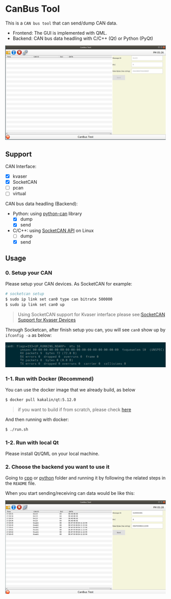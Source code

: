 # CanBus Tool

This is a `CAN bus tool` that can send/dump CAN data.

- Frontend: The GUI is implemented with QML.
- Backend: CAN bus data headling with C/C++ (Qt) or Python (PyQt)

<img src="images/canbus_tool_0.png">

## Support

CAN Interface:

- [x] kvaser
- [x] SocketCAN
- [ ] pcan
- [ ] virtual

CAN bus data headling (Backend):

- Python: using [python-can](https://github.com/hardbyte/python-can) library
  - [x] dump
  - [x] send
- C/C++: using [SocketCAN API](https://www.kernel.org/doc/html/latest/networking/can.html) on Linux
  - [ ] dump
  - [x] send

## Usage

### 0. Setup your CAN

Please setup your CAN devices. As SocketCAN for example:

```sh
# socketcan setup
$ sudo ip link set can0 type can bitrate 500000
$ sudo ip link set can0 up
```

> Using SocketCAN support for Kvaser interface please see:[SocketCAN Support for Kvaser Devices](https://github.com/kaka-lin/Notes/tree/master/Network/canbus/kvaser)

Through Socketcan, after finish setup you can, you will see `can0` show up by `ifconfig -a` as below:

![](images/can0.png)

### 1-1. Run with Docker (Recommend)

You can use the docker image that we already build, as below

```bash
$ docker pull kakalin/qt:5.12.0
```
> if you want to build if from scratch, please check [here](https://github.com/kaka-lin/qt-template/tree/master/docker)

And then running with docker:

```bash
$ ./run.sh
```

### 1-2. Run with local Qt

Please install Qt/QML on your local machine.

### 2. Choose the backend you want to use it

Going to [cpp](./cpp) or [python](./python/) folder and running it by following the related steps in the `README` file.

When you start sending/receiving can data would be like this:

<img src="images/canbus_tool_1.png">
